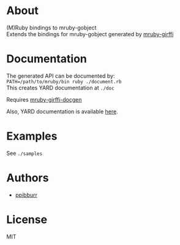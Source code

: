 [mruby-girffi]: http://github.com/ppibburr/mruby-girffi
[mruby-girffi-docgen]: http://github.com/ppibburr/mruby-girffi-docgen
[doc]: http://ppibburr.github.com/mruby-gobject
[ppibburr]: http://github.com/ppibburr

About
===
(M)Ruby bindings to mruby-gobject  
Extends the bindings for mruby-gobject generated by [mruby-girffi][mruby-girffi] 

Documentation
===
The generated API can be documented by:  
`PATH=/path/to/mruby/bin ruby ./document.rb`  
This creates YARD documentation at `./doc`  
  
Requires [mruby-girffi-docgen][mruby-girffi-docgen]  

Also, YARD documentation is available [here][doc].

Examples
===
See `./samples`

Authors
===
* [ppibburr][ppibburr]

License
===
MIT
